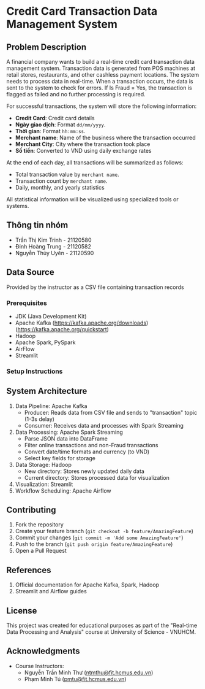 # Credit Card Transaction Data Management System

## Problem Description

A financial company wants to build a real-time credit card transaction data management system. Transaction data is generated from POS machines at retail stores, restaurants, and other cashless payment locations. The system needs to process data in real-time. When a transaction occurs, the data is sent to the system to check for errors. If Is Fraud = Yes, the transaction is flagged as failed and no further processing is required.

For successful transactions, the system will store the following information:
- **Credit Card**: Credit card details
- **Ngày giao dịch**: Format `dd/mm/yyyy`.  
- **Thời gian**: Format `hh:mm:ss`.  
- **Merchant name**: Name of the business where the transaction occurred
- **Merchant City**: City where the transaction took place
- **Số tiền**: Converted to VND using daily exchange rates

At the end of each day, all transactions will be summarized as follows:
- Total transaction value by `merchant name`.  
- Transaction count by `merchant name`.  
- Daily, monthly, and yearly statistics

All statistical information will be visualized using specialized tools or systems.

## Thông tin nhóm
- Trần Thị Kim Trinh - 21120580
- Đinh Hoàng Trung - 21120582
- Nguyễn Thủy Uyên - 21120590


## Data Source
Provided by the instructor as a CSV file containing transaction records

### Prerequisites
- JDK (Java Development Kit)
- Apache Kafka (https://kafka.apache.org/downloads)(https://kafka.apache.org/quickstart)
- Hadoop
- Apache Spark, PySpark
- AirFlow
- Streamlit

### Setup Instructions

## System Architecture
1. Data Pipeline: Apache Kafka
   - Producer: Reads data from CSV file and sends to "transaction" topic (1-3s delay)
   - Consumer: Receives data and processes with Spark Streaming
2. Data Processing: Apache Spark Streaming
   - Parse JSON data into DataFrame
   - Filter online transactions and non-Fraud transactions
   - Convert date/time formats and currency (to VND)
   - Select key fields for storage
3. Data Storage: Hadoop
   - New directory: Stores newly updated daily data
   - Current directory: Stores processed data for visualization
4. Visualization: Streamlit
5. Workflow Scheduling: Apache Airflow

## Contributing
1. Fork the repository
2. Create your feature branch (`git checkout -b feature/AmazingFeature`)
3. Commit your changes (`git commit -m 'Add some AmazingFeature'`)
4. Push to the branch (`git push origin feature/AmazingFeature`)
5. Open a Pull Request

## References
1. Official documentation for Apache Kafka, Spark, Hadoop
2. Streamlit and Airflow guides

## License
This project was created for educational purposes as part of the "Real-time Data Processing and Analysis" course at University of Science - VNUHCM.

## Acknowledgments
- Course Instructors:
  - Nguyễn Trần Minh Thư (ntmthu@fit.hcmus.edu.vn)
  - Phạm Minh Tú (pmtu@fit.hcmus.edu.vn)
